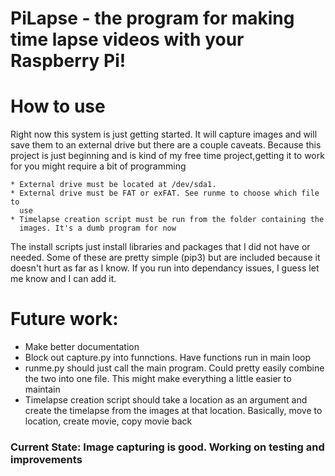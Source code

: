 # PiLapse - the program for making time lapse videos with your Raspberry Pi! 


# How to use
Right now this system is just getting started. It will capture images and will
save them to an external drive but there are a couple caveats. Because this
project is just beginning and is kind of my free time project,getting it to
work for you might require a bit of programming

    * External drive must be located at /dev/sda1. 
    * External drive must be FAT or exFAT. See runme to choose which file to
      use
    * Timelapse creation script must be run from the folder containing the
      images. It's a dumb program for now

The install scripts just install libraries and packages that I did not have or
needed. Some of these are pretty simple (pip3) but are included because it
doesn't hurt as far as I know. If you run into dependancy issues, I guess let
me know and I can add it.


# Future work:
* Make better documentation
* Block out capture.py into funnctions. Have functions run in main loop 
* runme.py should just call the main program. Could pretty easily combine the
  two into one file. This might make everything a little easier to maintain
* Timelapse creation script should take a location as an argument and create
  the timelapse from the images at that location. 
    Basically, move to location, create movie, copy movie back



### Current State: Image capturing is good. Working on testing and improvements
